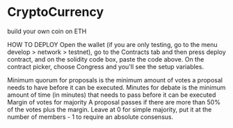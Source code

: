 # CryptoCurrency
build your own coin on ETH 

HOW TO DEPLOY
Open the wallet (if you are only testing, go to the menu develop > network > testnet), go to the Contracts tab and then press deploy contract, and on the solidity code box, paste the code above. On the contract picker, choose Congress and you'll see the setup variables.

Minimum quorum for proposals is the minimum amount of votes a proposal needs to have before it can be executed.
Minutes for debate is the minimum amount of time (in minutes) that needs to pass before it can be executed
Margin of votes for majority A proposal passes if there are more than 50% of the votes plus the margin. Leave at 0 for simple majority, put it at the number of members - 1 to require an absolute consensus.
